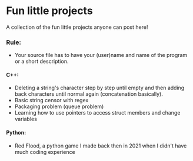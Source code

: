 # Fun little projects
 A collection of the fun little projects anyone can post here!
 ### Rule:
 - Your source file has to have your (user)name and name of the program or a short description.
 #### C++:
- Deleting a string's character step by step until empty and then adding back characters until normal again (concatenation basically).
- Basic string censor with regex
- Packaging problem (queue problem)
- Learning how to use pointers to access struct members and change variables
#### Python:
- Red Flood, a python game I made back then in 2021 when I didn't have much coding experience
